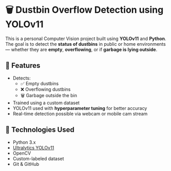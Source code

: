 # 🗑️ Dustbin Overflow Detection using YOLOv11

This is a personal Computer Vision project built using **YOLOv11** and **Python**.  
The goal is to detect the **status of dustbins** in public or home environments — whether they are **empty**, **overflowing**, or if **garbage is lying outside**.

## 📌 Features

- Detects:
  - ✅ Empty dustbins
  - ❌ Overflowing dustbins
  - 🗑️ Garbage outside the bin
- Trained using a custom dataset
- YOLOv11 used with **hyperparameter tuning** for better accuracy
- Real-time detection possible via webcam or mobile cam stream

## 🧠 Technologies Used

- Python 3.x  
- [Ultralytics YOLOv11](https://github.com/ultralytics/ultralytics)  
- OpenCV  
- Custom-labeled dataset  
- Git & GitHub
